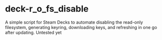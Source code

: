 # deck-r_o_fs_disable
A simple script for Steam Decks to automate disabling the read-only filesystem, generating keyring, downloading keys, and refreshing in one go after updating. Untested yet
